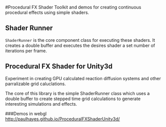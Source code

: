 #Procedural FX Shader
Toolkit and demos for creating continuous procedural effects using simple shaders.

## Shader Runner
```ShaderRunner``` is the core component class for executing these shaders. It creates a double buffer and executes the desires shader a set number of iterations per frame.

## Procedural FX Shader for Unity3d
Experiment in creating GPU calculated reaction diffusion systems and other parralizable grid caluclations.

The core of this library is the simple ShaderRunner class which uses a double buffer to create stepped time grid calculations to generate interesting simulations and effects.

###Demos in webgl
http://paulhayes.github.io/ProceduralFXShaderUnity3d/

